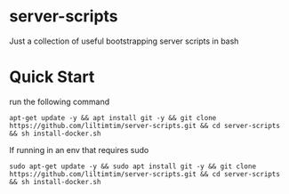 # server-scripts
Just a collection of useful bootstrapping server scripts in bash

# Quick Start
run the following command

```shell
apt-get update -y && apt install git -y && git clone https://github.com/liltimtim/server-scripts.git && cd server-scripts && sh install-docker.sh
```

If running in an env that requires sudo

```shell
sudo apt-get update -y && sudo apt install git -y && git clone https://github.com/liltimtim/server-scripts.git && cd server-scripts && sh install-docker.sh
```
